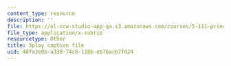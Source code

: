 ```yaml
---
content_type: resource
description: ''
file: https://ol-ocw-studio-app-qa.s3.amazonaws.com/courses/5-111-principles-of-chemical-science-fall-2008/48fa3e0ba33874c8118beb76acb7fd24_7mcSMG0-3FU.srt
file_type: application/x-subrip
resourcetype: Other
title: 3play caption file
uid: 48fa3e0b-a338-74c8-118b-eb76acb7fd24
---
```

